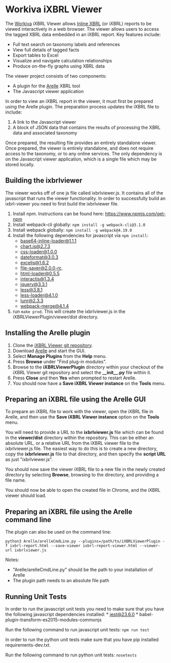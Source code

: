# Workiva iXBRL Viewer

The [Workiva](https://www.workiva.com) iXBRL Viewer allows [Inline XBRL](https://www.xbrl.org/ixbrl) (or iXBRL) reports to be viewed interactively in a web browser.  The viewer allows users to access the tagged XBRL data embedded in an iXBRL report.  Key features include:

* Full text search on taxonomy labels and references
* View full details of tagged facts
* Export tables to Excel
* Visualize and navigate calculation relationships
* Produce on-the-fly graphs using XBRL data

The viewer project consists of two components:

* A plugin for the [Arelle](https://www.arelle.org) XBRL tool
* The Javascript viewer application

In order to view an iXBRL report in the viewer, it must first be prepared using
the Arelle plugin.  The preparation process updates the iXBRL file to include:

1. A link to the Javascript viewer
2. A block of JSON data that contains the results of processing the XBRL data and associated taxonomy

Once prepared, the resulting file provides an entirely standalone viewer.  Once
prepared, the viewer is entirely standalone, and does not require access to the
taxonomy, or to any online services.  The only dependency is on the Javascript
viewer application, which is a single file which may be stored locally.

## Building the ixbrlviewer

The viewer works off of one js file called ixbrlviewer.js. It contains all of the javascript
that runs the viewer functionality. In order to successfully build an ixbrl-viewer you need to first build
the ixbrlviewer file.

1. Install npm. Instructions can be found here: https://www.npmjs.com/get-npm
1. Install webpack-cli globally: `npm install -g webpack-cli@3.1.0`
2. Install webpack globally: `npm install -g webpack@4.19.0`                                               
3. Install the following dependencies for javascript via `npm install`:
    * base64-inline-loader@1.1.1
    * chart.js@2.7.3
    * css-loader@1.0.0
    * dateformat@3.0.3
    * exceljs@1.6.2
    * file-saver@2.0.0-rc.
    * html-loader@0.5.5
    * interactjs@1.3.4
    * jquery@3.3.1
    * less@3.8.1
    * less-loader@4.1.0
    * lunr@2.3.3
    * webpack-merge@4.1.4
4. run `make prod`. This will create the ixbrlviewer.js in the iXBRLViewerPlugin/viewer/dist directory.

## Installing the Arelle plugin

1. Clone the [iXBRL Viewer git repository][ixbrlviewer-github].
2. Download [Arelle][arelle-git] and start the GUI.
3. Select **Manage Plugins** from the **Help** menu.
4. Press **Browse** under "Find plug-in modules".  
5. Browse to the **iXBRLViewerPlugin** directory within your checkout of the iXBRL Viewer git repository and select the **\_\_init\_\_.py** file within it.
6. Press **Close** and then **Yes** when prompted to restart Arelle.
7. You should now have a **Save iXBRL Viewer instance** on the **Tools** menu.

[ixbrlviewer-github]: https://github.com/Workiva/ixbrl-viewer
[arelle-git]: https://github.com/Arelle/Arelle

## Preparing an iXBRL file using the Arelle GUI

To prepare an iXBRL file to work with the viewer, open the iXBRL file in
Arelle, and then use the **Save iXBRL Viewer instance** option on the **Tools**
menu.

You will need to provide a URL to the **ixbrlviewer.js** file which can be
found in the **viewer/dist** directory within the repository.  This can be 
either an absolute URL, or a relative URL from the iXBRL viewer file to the 
ixbrlviewer.js file.  The easiest way to do this is to create a new directory, 
copy the **ixbrlviewer.js** file to that directory, and then specify the 
**script URL** as just "ixbrlviewer.js".

You should now save the viewer iXBRL file to a new file in the newly created
directory by selecting **Browse**, browsing to the directory, and providing a
file name.

You should now be able to open the created file in Chrome, and the iXBRL viewer
should load.

## Preparing an iXBRL file using the Arelle command line

The plugin can also be used on the command line:

```
python3 Arelle/arelleCmdLine.py --plugins=/path/to/iXBRLViewerPlugin -f ixbrl-report.html --save-viewer ixbrl-report-viewer.html --viewer-url ixbrlviewer.js

```

Notes:

* "Arelle/arelleCmdLine.py" should be the path to your installation of Arelle
* The plugin path needs to an absolute file path

## Running Unit Tests

In order to run the javascript unit tests you need to make sure that you have
the following javascript dependencies installed:
    * jest@23.6.0
    * babel-plugin-transform-es2015-modules-commonjs

Run the following command to run javascript unit tests:
`npm run test`

In order to run the python unit tests make sure that you have pip installed requirements-dev.txt.

Run the following command to run python unit tests: `nosetests`


